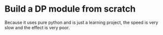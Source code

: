 # Build a DP module from scratch
  Because it uses pure python and is just a learning project, the speed is very slow and the effect is very poor.
